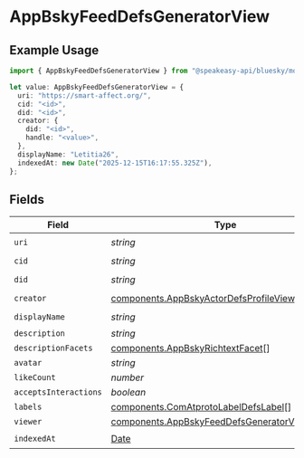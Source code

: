 # AppBskyFeedDefsGeneratorView

## Example Usage

```typescript
import { AppBskyFeedDefsGeneratorView } from "@speakeasy-api/bluesky/models/components";

let value: AppBskyFeedDefsGeneratorView = {
  uri: "https://smart-affect.org/",
  cid: "<id>",
  did: "<id>",
  creator: {
    did: "<id>",
    handle: "<value>",
  },
  displayName: "Letitia26",
  indexedAt: new Date("2025-12-15T16:17:55.325Z"),
};
```

## Fields

| Field                                                                                                            | Type                                                                                                             | Required                                                                                                         | Description                                                                                                      |
| ---------------------------------------------------------------------------------------------------------------- | ---------------------------------------------------------------------------------------------------------------- | ---------------------------------------------------------------------------------------------------------------- | ---------------------------------------------------------------------------------------------------------------- |
| `uri`                                                                                                            | *string*                                                                                                         | :heavy_check_mark:                                                                                               | N/A                                                                                                              |
| `cid`                                                                                                            | *string*                                                                                                         | :heavy_check_mark:                                                                                               | N/A                                                                                                              |
| `did`                                                                                                            | *string*                                                                                                         | :heavy_check_mark:                                                                                               | N/A                                                                                                              |
| `creator`                                                                                                        | [components.AppBskyActorDefsProfileView](../../models/components/appbskyactordefsprofileview.md)                 | :heavy_check_mark:                                                                                               | N/A                                                                                                              |
| `displayName`                                                                                                    | *string*                                                                                                         | :heavy_check_mark:                                                                                               | N/A                                                                                                              |
| `description`                                                                                                    | *string*                                                                                                         | :heavy_minus_sign:                                                                                               | N/A                                                                                                              |
| `descriptionFacets`                                                                                              | [components.AppBskyRichtextFacet](../../models/components/appbskyrichtextfacet.md)[]                             | :heavy_minus_sign:                                                                                               | N/A                                                                                                              |
| `avatar`                                                                                                         | *string*                                                                                                         | :heavy_minus_sign:                                                                                               | N/A                                                                                                              |
| `likeCount`                                                                                                      | *number*                                                                                                         | :heavy_minus_sign:                                                                                               | N/A                                                                                                              |
| `acceptsInteractions`                                                                                            | *boolean*                                                                                                        | :heavy_minus_sign:                                                                                               | N/A                                                                                                              |
| `labels`                                                                                                         | [components.ComAtprotoLabelDefsLabel](../../models/components/comatprotolabeldefslabel.md)[]                     | :heavy_minus_sign:                                                                                               | N/A                                                                                                              |
| `viewer`                                                                                                         | [components.AppBskyFeedDefsGeneratorViewerState](../../models/components/appbskyfeeddefsgeneratorviewerstate.md) | :heavy_minus_sign:                                                                                               | N/A                                                                                                              |
| `indexedAt`                                                                                                      | [Date](https://developer.mozilla.org/en-US/docs/Web/JavaScript/Reference/Global_Objects/Date)                    | :heavy_check_mark:                                                                                               | N/A                                                                                                              |